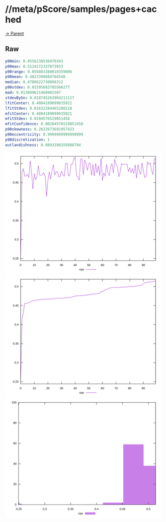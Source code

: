 
# //meta/pScore/samples/pages+cached

[→ Parent](../..)


## Raw


```yaml
p90min: 0.4556238536970343
p90max: 0.5124272337073933
p90range: 0.056803380010359006
p90mean: 0.4823390684784548
median: 0.4780622730098312
p90stdev: 0.01595683785566277
mad: 0.013099621468901507
stdevBySn: 0.018745263904211117
lfitCenter: 0.4804189099035921
lfitStdev: 0.01632284465280118
mfitCenter: 0.4804189099035921
mfitStdev: 0.0204576519851458
mfitConfidence: 0.00204576519851458
p90skewness: 0.2622673691957423
p90eccentricity: 0.9999999999999999
p90discretization: 1
outlandishness: 0.9893398359988794

```

![PLOT: raw-values](./raw/values.svg)![PLOT: raw-sorted](./raw/sorted.svg)![PLOT: raw-histogram](./raw/histogram.svg)